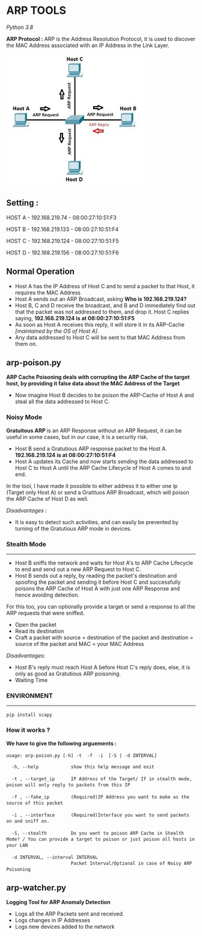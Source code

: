 # ARP TOOLS
*Python 3.8*



**ARP Protocol :** ARP is the Address Resolution Protocol, it is used to discover the MAC Address associated with an IP Address in the Link Layer.

![ARP Process](arp_process.jpg)

**Setting :**
---
HOST A - 192.168.219.74 - 08:00:27:10:51:F3

HOST B - 192.168.219.133 - 08:00:27:10:51:F4
 
HOST C - 192.168.219.124 - 08:00:27:10:51:F5

HOST D - 192.168.219.156 - 08:00:27:10:51:F6

## Normal Operation


* Host A has the IP Address of Host C and to send a packet to that Host, it requires the MAC Address
* Host A sends out an ARP Broadcast, asking **Who is 192.168.219.124?**
* Host B, C and D receive the broadcast, and B and D immediately find out that the packet was not addressed to them, and drop it. Host C replies saying, **192.168.219.124 is at 08:00:27:10:51:F5**
* As soon as Host A receives this reply, it will store it in its ARP-Cache *[maintained by the OS of Host A]*.
* Any data addressed to Host C will be sent to that MAC Address from them on.

## arp-poison.py

**ARP Cache Poisoning deals with corrupting the ARP Cache of the target host, by providing it false data about the MAC Address of the Target**

* Now imagine Host B decides to be poison the ARP-Cache of Host A and steal all the data addressed to Host C.

### Noisy Mode 

**Gratuitous ARP** is an ARP Response without an ARP Request, it can be useful in some cases, but in our case, it is a security risk.

* Host B send a Gratutious ARP response packet to the Host A.
    **192.168.219.124 is at 08:00:27:10:51:F4**
* Host A updates its Cache and now starts sending the data addressed to Host C to Host A until the ARP Cache Lifecycle of Host A comes to and end.

In the tool, I have made it possible to either address it to either one ip (Target only Host A) or send a Gratituos ARP Broadcast, which will poison the ARP Cache of Host D as well.

*Disadvantages :*

* It is easy to detect such activities, and can easily be prevented by turning of the Gratutious ARP mode in devices.

### Stealth Mode
---

* Host B sniffs the network and waits for Host A's to ARP Cache Lifecycle to end and send out a new ARP Request to Host C.
* Host B sends out a reply, by reading the packet's destination and spoofing the packet and sending it before Host C and successfully poisons the ARP Cache of Host A with just one ARP Response and hence avoiding detection.

For this too, you can optionally provide a target or send a response to all the ARP requests that were sniffed.

* Open the packet
* Read its destination
* Craft a packet with source = destination of the packet and destination =  source of the packet and MAC =  your MAC Address

*Disadvantages:*

* Host B's reply must reach Host A before Host C's reply does, else, it is only as good as Gratutious ARP poisoning.
* Waiting Time

### ENVIRONMENT
---
`pip install scapy`

### How it works ? 

**We have to give the following arguements :**

``usage: arp-poison.py [-h] -t  -f  -i  [-S | -d INTERVAL]``

```
  -h, --help            show this help message and exit

  -t , --target_ip      IP Address of the Target/ If in stealth mode, poison will only reply to packets from this IP

  -f , --fake_ip        (Required)IP Address you want to make as the source of this packet

  -i , --interface      (Required)Interface you want to send packets on and sniff on.

  -S, --stealth         Do you want to poison ARP Cache in Stealth Mode? / You can provide a target to poison or just poison all hosts in your LAN

  -d INTERVAL, --interval INTERVAL
                        Packet Interval/Optional in case of Noisy ARP Poisoning
```

## arp-watcher.py

**Logging Tool for ARP Anomaly Detection**

* Logs all the ARP Packets sent and received.
* Logs changes in IP Addresses
* Logs new devices added to the network
